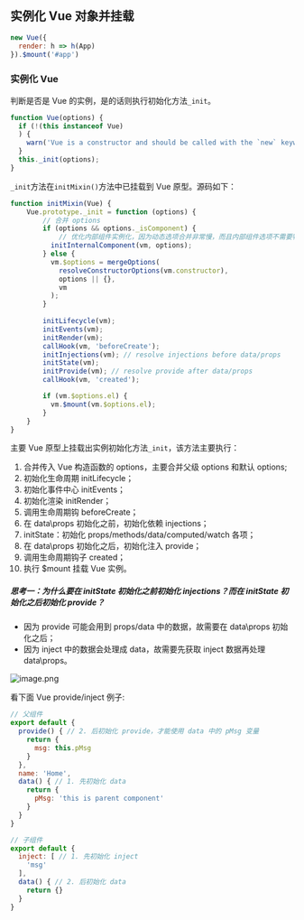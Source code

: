 ## 实例化 Vue 对象并挂载

```js
new Vue({
  render: h => h(App)
}).$mount('#app')
```

### 实例化 Vue

判断是否是 Vue 的实例，是的话则执行初始化方法`_init`。

```js
function Vue(options) {
  if (!(this instanceof Vue)
  ) {
    warn('Vue is a constructor and should be called with the `new` keyword');
  }
  this._init(options);
}
```

`_init`方法在`initMixin()`方法中已挂载到 Vue 原型。源码如下：

```js
function initMixin(Vue) {
    Vue.prototype._init = function (options) {
        // 合并 options
        if (options && options._isComponent) {
      		// 优化内部组件实例化，因为动态选项合并非常慢，而且内部组件选项不需要特殊处理。
          initInternalComponent(vm, options);
        } else {
          vm.$options = mergeOptions(
            resolveConstructorOptions(vm.constructor),
            options || {},
            vm
          );
        }
        
        initLifecycle(vm);
        initEvents(vm);
        initRender(vm);
        callHook(vm, 'beforeCreate');
        initInjections(vm); // resolve injections before data/props
        initState(vm);
        initProvide(vm); // resolve provide after data/props
        callHook(vm, 'created');

        if (vm.$options.el) {
          vm.$mount(vm.$options.el);
        }
    }
}
```

主要 Vue 原型上挂载出实例初始化方法`_init`，该方法主要执行：

1. 合并传入 Vue 构造函数的 options，主要合并父级 options 和默认 options;
2. 初始化生命周期 initLifecycle；
3. 初始化事件中心 initEvents；
4. 初始化渲染 initRender；
5. 调用生命周期钩 beforeCreate；
6. 在 data\props 初始化之前，初始化依赖 injections；
7. initState：初始化 props/methods/data/computed/watch 各项；
8. 在 data\props 初始化之后，初始化注入 provide；
9. 调用生命周期钩子 created；
10. 执行 $mount 挂载 Vue 实例。

##### 思考一：为什么要在 initState 初始化之前初始化 injections？而在 initState 初始化之后初始化 provide？

- 因为 provide 可能会用到 props/data 中的数据，故需要在 data\props 初始化之后；
- 因为 inject 中的数据会处理成 data，故需要先获取 inject 数据再处理 data\props。

![image.png](https://i.loli.net/2021/10/23/zm4sWoqOvNwpbJV.png)

看下面 Vue provide/inject 例子:

```js
// 父组件
export default {
  provide() { // 2. 后初始化 provide，才能使用 data 中的 pMsg 变量
    return {
      msg: this.pMsg
    }
  },
  name: 'Home',
  data() { // 1. 先初始化 data 
    return {
      pMsg: 'this is parent component'
    }
  }
}

// 子组件
export default {
  inject: [ // 1. 先初始化 inject
    'msg'
  ],
  data() { // 2. 后初始化 data
    return {}
  }
}
```


